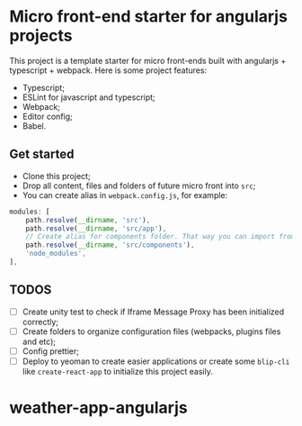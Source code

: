 # Micro front-end starter for angularjs projects

This project is a template starter for micro front-ends built with angularjs + typescript + webpack. Here is some project features:

* Typescript;
* ESLint for javascript and typescript;
* Webpack;
* Editor config;
* Babel.

## Get started

* Clone this project;
* Drop all content, files and folders of future micro front into `src`;
* You can create alias in `webpack.config.js`, for example:
```javascript
modules: [
    path.resolve(__dirname, 'src'),
    path.resolve(__dirname, 'src/app'),
    // Create alias for components folder. That way you can import from components folders like that: import { MyComponent } from 'components/MyComponent'
    path.resolve(__dirname, 'src/components'),
    'node_modules',
],
```

## TODOS

- [ ] Create unity test to check if Iframe Message Proxy has been initialized correctly;
- [ ] Create folders to organize configuration files (webpacks, plugins files and etc);
- [ ] Config prettier;
- [ ] Deploy to yeoman to create easier applications or create some `blip-cli` like `create-react-app` to initialize this project easily.
# weather-app-angularjs

